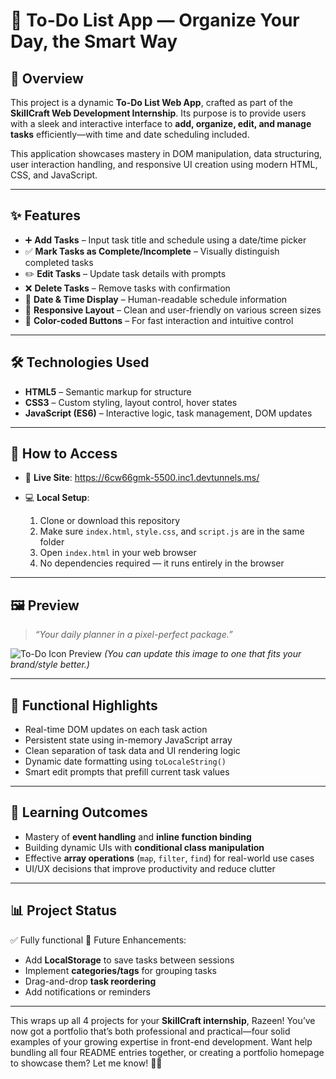 
# 📝 To-Do List App — Organize Your Day, the Smart Way

## 📜 Overview

This project is a dynamic **To-Do List Web App**, crafted as part of the **SkillCraft Web Development Internship**. Its purpose is to provide users with a sleek and interactive interface to **add, organize, edit, and manage tasks** efficiently—with time and date scheduling included.

This application showcases mastery in DOM manipulation, data structuring, user interaction handling, and responsive UI creation using modern HTML, CSS, and JavaScript.

---

## ✨ Features

* ➕ **Add Tasks** – Input task title and schedule using a date/time picker
* ✅ **Mark Tasks as Complete/Incomplete** – Visually distinguish completed tasks
* ✏️ **Edit Tasks** – Update task details with prompts
* ❌ **Delete Tasks** – Remove tasks with confirmation
* 📆 **Date & Time Display** – Human-readable schedule information
* 📱 **Responsive Layout** – Clean and user-friendly on various screen sizes
* 🎨 **Color-coded Buttons** – For fast interaction and intuitive control

---

## 🛠️ Technologies Used

* **HTML5** – Semantic markup for structure
* **CSS3** – Custom styling, layout control, hover states
* **JavaScript (ES6)** – Interactive logic, task management, DOM updates

---

## 🚀 How to Access

* 🔗 **Live Site**: https://6cw66gmk-5500.inc1.devtunnels.ms/
* 💻 **Local Setup**:

  1. Clone or download this repository
  2. Make sure `index.html`, `style.css`, and `script.js` are in the same folder
  3. Open `index.html` in your web browser
  4. No dependencies required — it runs entirely in the browser

---

## 🖼️ Preview

> *“Your daily planner in a pixel-perfect package.”*

![To-Do Icon Preview](https://cdn-icons-png.flaticon.com/512/760/760618.png)
*(You can update this image to one that fits your brand/style better.)*

---

## 📌 Functional Highlights

* Real-time DOM updates on each task action
* Persistent state using in-memory JavaScript array
* Clean separation of task data and UI rendering logic
* Dynamic date formatting using `toLocaleString()`
* Smart edit prompts that prefill current task values

---

## 🧠 Learning Outcomes

* Mastery of **event handling** and **inline function binding**
* Building dynamic UIs with **conditional class manipulation**
* Effective **array operations** (`map`, `filter`, `find`) for real-world use cases
* UI/UX decisions that improve productivity and reduce clutter

---

## 📊 Project Status

✅ Fully functional
🔮 Future Enhancements:

* Add **LocalStorage** to save tasks between sessions
* Implement **categories/tags** for grouping tasks
* Drag-and-drop **task reordering**
* Add notifications or reminders

---

This wraps up all 4 projects for your **SkillCraft internship**, Razeen! You’ve now got a portfolio that’s both professional and practical—four solid examples of your growing expertise in front-end development. Want help bundling all four README entries together, or creating a portfolio homepage to showcase them? Let me know! 🚀💼
